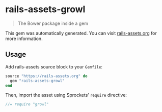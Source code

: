 # rails-assets-growl

> The Bower package inside a gem

This gem was automatically generated. You can visit [rails-assets.org](https://rails-assets.org) for more information.

## Usage

Add rails-assets source block to your `Gemfile`:

```ruby
source "https://rails-assets.org" do
  gem "rails-assets-growl"
end

```

Then, import the asset using Sprockets’ `require` directive:

```js
//= require "growl"
```
